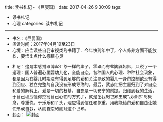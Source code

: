 title: 读书札记 - 《巨婴国》
date: 2017-04-26 9:30:09
tags: 
- 读书札记
- 心理
categories: 读书札记

----------
* 书名：《巨婴国》
* 阅读时间：2017年04月19至23日
* 心境：应当读些自我审视类的书籍了，今年快到年中了，个人修养方面不能放松，要悟出点什么慰藉心灵
<!-- more -->
* 札记：这是本感觉跟博客汇总一样的集子，零碎而有些婆婆妈妈，只说了一个道理：国人普遍心里婴幼儿化，全能自恋。各种国人的心理、种种社会现象，都是因为在婴儿时期没有得到足够的爱和关注导致的婴儿一身的控制欲没有得到回应、独立完整的自我没有形成导致的。最后，武志红把主题归到了对自恋和爱的解释上，爱是一切的根基，自恋是一切安宁的前提。归结到我的生活，于自己理应懂得控制自己心性的方式了，就是在我的世界生成“我和你”的概念，尊重你。于乐乐和丫头，理应得到信任和尊重，用我能给的爱和自由让她们形成自我，从而自恋的面对这个世界。
* 封面： 
![封面](/images/book7.png)
